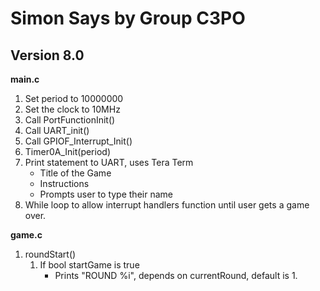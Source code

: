 # Simon Says by Group C3PO

## Version 8.0

**main.c**
1. Set period to 10000000
2. Set the clock to 10MHz
3. Call PortFunctionInit()
4. Call UART_init()
5. Call GPIOF_Interrupt_Init()
6. Timer0A_Init(period)
7. Print statement to UART, uses Tera Term
     - Title of the Game
     - Instructions
     - Prompts user to type their name
8. While loop to allow interrupt handlers function until user gets a game over.

**game.c**
1. roundStart()
     1. If bool startGame is true
          - Prints "ROUND %i", depends on currentRound, default is 1.
